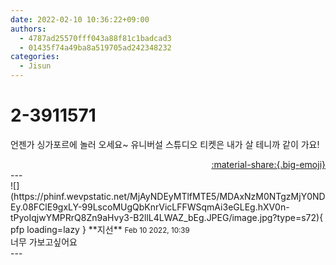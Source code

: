 ```yaml
---
date: 2022-02-10 10:36:22+09:00
authors:
  - 4787ad25570fff043a88f81c1badcad3
  - 01435f74a49ba8a519705ad242348232
categories:
  - Jisun
---
```


# 2-3911571

<div class="post-container" markdown="1">
<div class="content-container md-sidebar__scrollwrap" markdown="1">

언젠가 싱가포르에 놀러 오세요~ 유니버설 스튜디오 티켓은 내가 살 테니까 같이 가요!

</div>
</div>

<div style="text-align: right;" markdown="1">
<a href="https://weverse.io/fromis9/fanpost/2-3911571" style="text-align: right;">:material-share:{.big-emoji}</a>
</div>
---

<div class="comments-container md-sidebar__scrollwrap" markdown="1">
<div class="comment" markdown="1">
<div class='id-container' markdown="1">
![](https://phinf.wevpstatic.net/MjAyNDEyMTlfMTE5/MDAxNzM0NTgzMjY0NDEy.08FClE9gxLY-99LscoMUgQbKnrVicLFFWSqmAi3eGLEg.hXV0n-tPyoIqjwYMPRrQ8Zn9aHvy3-B2llL4LWAZ_bEg.JPEG/image.jpg?type=s72){ pfp loading=lazy }
**<span class="artist">지선</span>** <small>Feb 10 2022, 10:39</small><br>
</div>
<div class='comment-body' markdown="1">
너무 가보고싶어요
</div>
</div>
</div>
---
